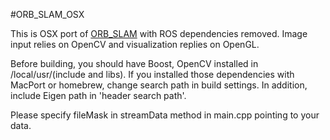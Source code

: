 #ORB_SLAM_OSX

This is OSX port of [ORB_SLAM](https://github.com/raulmur/ORB_SLAM) with ROS dependencies removed. Image input relies on OpenCV and visualization replies on OpenGL.

Before building, you should have Boost, OpenCV installed in /local/usr/(include and libs). If you installed those dependencies with MacPort or homebrew, change search path in build settings. In addition, include Eigen path in 'header search path'.


Please specify fileMask in streamData method in main.cpp pointing to your data.


